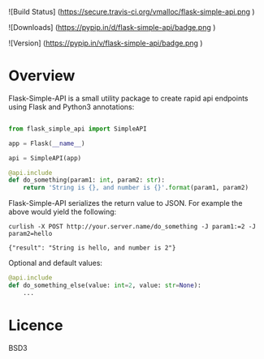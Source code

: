 
![Build Status] (https://secure.travis-ci.org/vmalloc/flask-simple-api.png )


![Downloads] (https://pypip.in/d/flask-simple-api/badge.png )

![Version] (https://pypip.in/v/flask-simple-api/badge.png )

Overview
========

Flask-Simple-API is a small utility package to create rapid api endpoints using Flask and Python3 annotations:

```python

from flask_simple_api import SimpleAPI

app = Flask(__name__)

api = SimpleAPI(app)

@api.include
def do_something(param1: int, param2: str):
    return 'String is {}, and number is {}'.format(param1, param2)

```

Flask-Simple-API serializes the return value to JSON. For example the above would yield the following:

```
curlish -X POST http://your.server.name/do_something -J param1:=2 -J param2=hello

{"result": "String is hello, and number is 2"}
```

Optional and default values:

```python
@api.include
def do_something_else(value: int=2, value: str=None):
    ...
```

Licence
=======

BSD3

